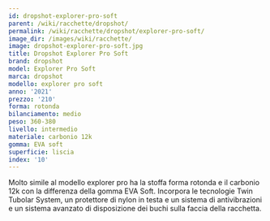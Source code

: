 ```yaml
---
id: dropshot-explorer-pro-soft
parent: /wiki/racchette/dropshot/
permalink: /wiki/racchette/dropshot/explorer-pro-soft/
image_dir: /images/wiki/racchette/
image: dropshot-explorer-pro-soft.jpg
title: Dropshot Explorer Pro Soft
brand: dropshot
model: Explorer Pro Soft
marca: dropshot
modello: explorer pro soft
anno: '2021'
prezzo: '210'
forma: rotonda
bilanciamento: medio
peso: 360-380
livello: intermedio
materiale: carbonio 12k
gomma: EVA soft
superficie: liscia
index: '10'
---
```

Molto simile al modello explorer pro ha la stoffa forma rotonda e il carbonio 12k con la differenza della gomma EVA Soft. Incorpora le tecnologie Twin Tubolar System, un protettore di nylon in testa e un sistema di antivibrazioni e un sistema avanzato di disposizione dei buchi sulla faccia della racchetta.